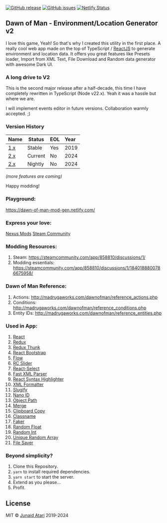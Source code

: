 [![GitHub release](https://img.shields.io/github/v/release/blacksmoke26/dawn-of-man-generator)](https://github.com/blacksmoke26/dawn-of-man-generator/releases/latest) [![GitHub issues](https://img.shields.io/github/issues/blacksmoke26/dawn-of-man-generator?style=plastic)](https://github.com/blacksmoke26/dawn-of-man-generator/issues) [![Netlify Status](https://api.netlify.com/api/v1/badges/d15bd739-2ab5-4f27-bd99-9cf624936425/deploy-status)](https://app.netlify.com/sites/dawn-of-man-mod-gen/deploys)

## Dawn of Man - Environment/Location Generator v2
I love this game, Yeah! So that's why I created this utility in the first place. A really cool web app made on the top of TypeScript / [ReactJS](https://reactjs.org/docs/hooks-intro.html) to generate environment and location data. It offers you great features like Presets loader, Import from XML Text, File Download and Random data generator with awesome Dark UI.

### A long drive to V2
This is the second major release after a half-decade, this time I have completely rewritten in TypeScript (Node v22.x). Yeah it was a hassle but where we are.

I will implement events editor in future versions. Collaboration warmly accepted. ;) 

### Version History
| Name                                                                      | Status  | EOL | Year |
|---------------------------------------------------------------------------|---------|-----|:-----|
| [1.x](https://66633ec1a9b2a80007380984--dawn-of-man-mod-gen.netlify.app/) | Stable  | Yes | 2019 |
| [2.x](https://dawn-of-man-mod-gen.netlify.app/)                           | Current | No  | 2024 |
| [2.x](https://6663426caa320104ce31d438--dawn-of-man-mod-gen.netlify.app/) | Nightly | No  | 2024 |


*(more features are coming)*

Happy modding!

### Playground:
https://dawn-of-man-mod-gen.netlify.com/

### Express your love:
[Nexus Mods](https://www.nexusmods.com/dawnofman/mods/11)
[Steam Community](https://steamcommunity.com/app/858810/discussions/1/4203492762821163166/)

### Modding Resources:
1. Steam: https://steamcommunity.com/app/858810/discussions/1/
2. Modding essentials: https://steamcommunity.com/app/858810/discussions/1/1840188800786675958/

### Dawn of Man Reference:
1. Actions: http://madrugaworks.com/dawnofman/reference_actions.php
2. Conditions: http://madrugaworks.com/dawnofman/reference_conditions.php
3. Entity IDs: http://madrugaworks.com/dawnofman/reference_entities.php

### Used in App:
1. [React](https://reactjs.org)
2. [Redux](https://redux.js.org)
3. [Redux Thunk](https://github.com/reduxjs/redux-thunk)
4. [React Bootstrap](https://react-bootstrap.github.io/)
5. [Flow](https://flow.org/)
6. [RC Slider](http://react-component.github.io/slider/)
7. [React-Select](https://react-select.com/)
8. [Fast XML Parser](https://naturalintelligence.github.io/fast-xml-parser/)
9. [React Syntax Highlighter](https://github.com/react-syntax-highlighter/react-syntax-highlighter)
10. [XML Formatter](https://github.com/chrisbottin/xml-formatter#readme)
11. [Slugify](https://github.com/simov/slugify)
12. [Nano ID](https://www.npmjs.com/package/nanoid)
13. [Object Path](https://github.com/mariocasciaro/object-path)
14. [Merge](https://github.com/yeikos/js.merge)
15. [Clipboard Copy](https://github.com/feross/clipboard-copy)
16. [Classname](https://github.com/casperin/classname)
15. [Faker](https://github.com/Marak/Faker.js#readme)
16. [Random Float](https://github.com/sindresorhus/random-float#readme)
17. [Random Int](https://github.com/sindresorhus/random-int#readme)
18. [Unique Random Array](https://github.com/sindresorhus/unique-random-array#readme)
19. [File Saver](https://github.com/eligrey/FileSaver.js)

### Beyond simplicity?

1. Clone this Repository.
2. `yarn` to install required dependencies.
3. `yarn start` to start the server.
4. Extend as you please...
5. Profit.

## License

MIT © [Junaid Atari](mailto:mj.atari@gmail.com) 2019-2024
